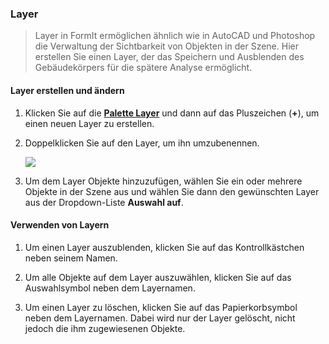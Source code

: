 ### Layer> Layer in FormIt ermöglichen ähnlich wie in AutoCAD und Photoshop die Verwaltung der Sichtbarkeit von Objekten in der Szene. Hier erstellen Sie einen Layer, der das Speichern und Ausblenden des Gebäudekörpers für die spätere Analyse ermöglicht.#### Layer erstellen und ändern1. Klicken Sie auf die [**Palette Layer**](../tool-library/tool-bars-extended.md) und dann auf das Pluszeichen (**+**), um einen neuen Layer zu erstellen.2. Doppelklicken Sie auf den Layer, um ihn umzubenennen. <br>    ![](./images/10c435cf-fcc2-4a4b-9135-094dea903da2.png)3. Um dem Layer Objekte hinzuzufügen, wählen Sie ein oder mehrere Objekte in der Szene aus und wählen Sie dann den gewünschten Layer aus der Dropdown-Liste **Auswahl auf**.#### Verwenden von Layern1. Um einen Layer auszublenden, klicken Sie auf das Kontrollkästchen neben seinem Namen.2. Um alle Objekte auf dem Layer auszuwählen, klicken Sie auf das Auswahlsymbol neben dem Layernamen.3. Um einen Layer zu löschen, klicken Sie auf das Papierkorbsymbol neben dem Layernamen. Dabei wird nur der Layer gelöscht, nicht jedoch die ihm zugewiesenen Objekte.